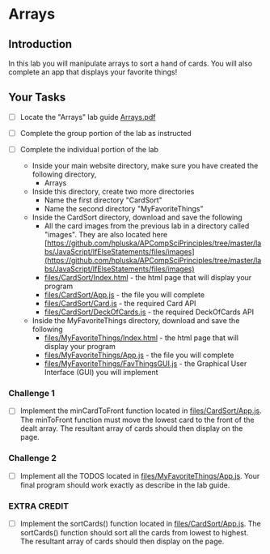 # Arrays 

## Introduction
In this lab you will manipulate arrays to sort a hand of cards.  You will also complete an app that displays your favorite things!  

## Your Tasks

- [ ] Locate the "Arrays" lab guide [Arrays.pdf](Arrays.pdf)

- [ ] Complete the group portion of the lab as instructed

- [ ] Complete the individual portion of the lab

	* Inside your main website directory, make sure you have created the following directory, 
		- Arrays
	* Inside this directory, create two more directories
		- Name the first directory "CardSort"
		- Name the second directory "MyFavoriteThings"
	* Inside the CardSort directory, download and save the following
		- All the card images from the previous lab in a directory called "images". They are also located here [https://github.com/hpluska/APCompSciPrinciples/tree/master/labs/JavaScript/IfElseStatements/files/images](https://github.com/hpluska/APCompSciPrinciples/tree/master/labs/JavaScript/IfElseStatements/files/images)
		- [files/CardSort/Index.html](files/CardSort/Index.html) - the html page that will display your program
		- [files/CardSort/App.js](files/CardSort/App.js) - the file you will complete
		- [files/CardSort/Card.js](files/CardSort/Card.js) - the required Card API
		- [files/CardSort/DeckOfCards.js](files/DeckOfCards.js) - the required DeckOfCards API
	* Inside the MyFavoriteThings directory, download and save the following
		- [files/MyFavoriteThings/Index.html](files/MyFavoriteThings/Index.html) - the html page that will display your program
		- [files/MyFavoriteThings/App.js](files/MyFavoriteThings/App.js) - the file you will complete
		- [files/MyFavoriteThings/FavThingsGUI.js](files/MyFavoriteThings/FavThingsGUI.js) - the Graphical User Interface (GUI) you will implement

### Challenge 1

- [ ] Implement the minCardToFront function located in [files/CardSort/App.js](files/CardSort/App.js).  The minToFront function must move the lowest card to the front of the dealt array.  The resultant array of cards should then display on the page.  

### Challenge 2

- [ ] Implement all the TODOS located in [files/MyFavoriteThings/App.js](files/MyFavoriteThings/App.js).  Your final program should work exactly as describe in the lab guide. 

### EXTRA CREDIT

- [ ] Implement the sortCards() function located in [files/CardSort/App.js](files/CardSort/App.js).  The sortCards() function should sort all the cards from lowest to highest.  The resultant array of cards should then display on the page. 

















